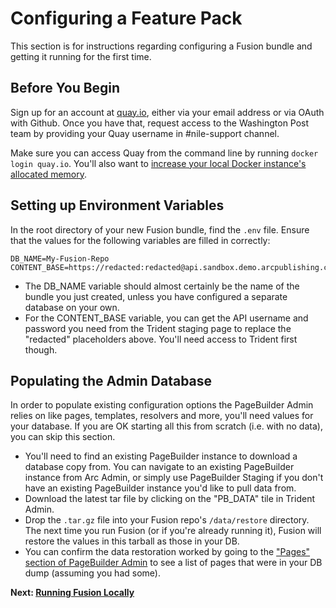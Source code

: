 # Configuring a Feature Pack

This section is for instructions regarding configuring a Fusion bundle and getting it running for the first time. 

## Before You Begin
Sign up for an account at [quay.io](https://quay.io/), either via your email address or via OAuth with Github. Once you have that, request access to the Washington Post team by providing your Quay username in #nile-support channel.

Make sure you can access Quay from the command line by running `docker login quay.io`.
You'll also want to [increase your local Docker instance's allocated memory](https://arcpublishing.atlassian.net/wiki/spaces/APF/pages/273186892).

## Setting up Environment Variables

In the root directory of your new Fusion bundle, find the `.env` file. Ensure that the values for the following variables are filled in correctly:

```
DB_NAME=My-Fusion-Repo
CONTENT_BASE=https://redacted:redacted@api.sandbox.demo.arcpublishing.com
```

- The DB_NAME variable should almost certainly be the name of the bundle you just created, unless you have configured a separate database on your own.
- For the CONTENT_BASE variable, you can get the API username and password you need from the Trident staging page to replace the "redacted" placeholders above. You'll need access to Trident first though.

## Populating the Admin Database

In order to populate existing configuration options the PageBuilder Admin relies on like pages, templates, resolvers and more, you'll need values for your database. If you are OK starting all this from scratch (i.e. with no data), you can skip this section.

- You'll need to find an existing PageBuilder instance to download a database copy from. You can navigate to an existing PageBuilder instance from Arc Admin, or simply use PageBuilder Staging if you don't have an existing PageBuilder instance you'd like to pull data from.
- Download the latest tar file by clicking on the "PB_DATA" tile in Trident Admin.
- Drop the `.tar.gz` file into your Fusion repo's `/data/restore` directory. The next time you run Fusion (or if you're already running it), Fusion will restore the values in this tarball as those in your DB.
- You can confirm the data restoration worked by going to the ["Pages" section of PageBuilder Admin](http://localhost/pb/admin/app/browse/pages.html) to see a list of pages that were in your DB dump (assuming you had some).

**Next: [Running Fusion Locally](./running-fusion-locally.md)**
